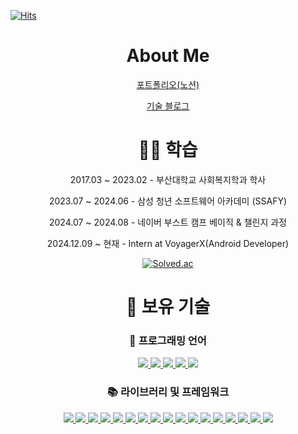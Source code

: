 [![Hits](https://hits.seeyoufarm.com/api/count/incr/badge.svg?url=https%3A%2F%2Fgithub.com%2FDohun-choi%2FTIL&count_bg=%23DC3FCE&title_bg=%23555555&icon=&icon_color=%23E7E7E7&title=Visitors&edge_flat=false)](https://hits.seeyoufarm.com)

<div align="center">

# About Me

[포트폴리오\(노션\)](https://dohun-choi.notion.site/1033d3b0816f803e936acec589708634?pvs=4)


[기술 블로그](https://curt-poem.tistory.com/)

# 🧑‍🎓 학습
2017.03 ~ 2023.02 - 부산대학교 사회복지학과 학사

2023.07 ~ 2024.06 - 삼성 청년 소프트웨어 아카데미 (SSAFY)

2024.07 ~ 2024.08 - 네이버 부스트 캠프 베이직 & 챌린지 과정

2024.12.09 ~ 현재 - Intern at VoyagerX(Android Developer)

[![Solved.ac](http://mazassumnida.wtf/api/v2/generate_badge?boj=chlehgns123)](https://solved.ac/chlehgns123)

# 📝 보유 기술
### 💬 프로그래밍 언어
<a href="https://developer.mozilla.org/ko/docs/Web/JavaScript">
  <img src="https://img.shields.io/badge/javascript-F7DF1E?style=flat&logo=javascript&logoColor=white">
</a>
<a href="https://www.typescriptlang.org/ko/">
  <img src="https://img.shields.io/badge/typescript-3178C6?style=flat&logo=typescript&logoColor=white">
</a>
<a href="https://dart.dev/">
  <img src="https://img.shields.io/badge/dart-0175C2?style=flat&logo=dart&logoColor=white">
</a>
<a href="https://www.python.org/">
  <img src="https://img.shields.io/badge/python-3776AB?style=flat&logo=python&logoColor=white">
</a>
<a href="https://kotlinlang.org/docs/home.html">
  <img src="https://img.shields.io/badge/kotlin-7F52FF?style=flat&logo=kotlin&logoColor=white">
</a>

### 📚 라이브러리 및 프레임워크
<a href="https://ko.react.dev/">
  <img src="https://img.shields.io/badge/react-61DAFB?style=flat&logo=react&logoColor=white">
</a>
<a href="https://ko.vuejs.org/">
  <img src="https://img.shields.io/badge/vue-4FC08D?style=flat&logo=vuedotjs&logoColor=white">
</a>
<a href="https://nextjs.org/">
  <img src="https://img.shields.io/badge/next-000000?style=flat&logo=nextdotjs&logoColor=white">
</a>
<a href="https://ko.vitejs.dev/guide/">
  <img src="https://img.shields.io/badge/vite-646CFF?style=flat&logo=vite&logoColor=white">
</a>
<a href="https://expo.dev/">
  <img src="https://img.shields.io/badge/reactnative-61DAFB?style=flat&logo=react&logoColor=white">
</a>
<a href="https://tanstack.com/query/latest">
  <img src="https://img.shields.io/badge/tanstackquery-FF4154?style=flat&logo=reactquery&logoColor=white">
</a>
<a href="https://jestjs.io/">
  <img src="https://img.shields.io/badge/jest-C21325?style=flat&logo=jest&logoColor=white">
</a>
<a href="https://storybook.js.org/">
  <img src="https://img.shields.io/badge/storybook-FF4785?style=flat&logo=storybook&logoColor=white">
</a>
<a href="https://mswjs.io/">
  <img src="https://img.shields.io/badge/msw-FF6A33?style=flat&logo=mockserviceworker&logoColor=white">
</a>
<a href="https://ko.redux.js.org/">
  <img src="https://img.shields.io/badge/redux-764ABC?style=flat&logo=redux&logoColor=white">
</a>
<a href="https://zustand-demo.pmnd.rs/">
  <img src="https://img.shields.io/badge/zustand-000000?style=flat&logo=zustand&logoColor=white">
</a>
<a href="https://recoiljs.org/ko/">
  <img src="https://img.shields.io/badge/recoil-3578E5?style=flat&logo=recoil&logoColor=white">
</a>
<a href="https://styled-components.com/docs">
  <img src="https://img.shields.io/badge/styledcomponents-DB7093?style=flat&logo=styledcomponents&logoColor=white">
</a>
<a href="https://www.webcomponents.org/">
  <img src="https://img.shields.io/badge/webcomponents-29ABE2?style=flat&logo=webcomponentsdotorg&logoColor=white">
</a>
<a href="https://flutter.dev/">
  <img src="https://img.shields.io/badge/flutter-02569B?style=flat&logo=flutter&logoColor=white">
</a>
<a href="https://docs.djangoproject.com/ko/5.1/intro/">
  <img src="https://img.shields.io/badge/django-092E20?style=flat&logo=django&logoColor=white">
</a>
<a href="https://developer.android.com/compose">
  <img src="https://img.shields.io/badge/jetpackcompose-4285F4?style=flat&logo=jetpackcompose&logoColor=white">
</a>

</div>
